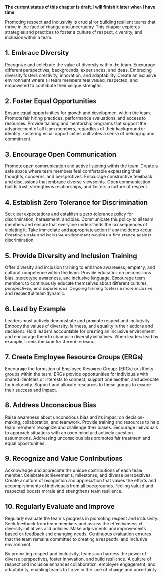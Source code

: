 **The current status of this chapter is draft. I will finish it later when I have time**

Promoting respect and inclusivity is crucial for building resilient teams that thrive in the face of change and uncertainty. This chapter explores strategies and practices to foster a culture of respect, diversity, and inclusion within a team.

**1. Embrace Diversity**
------------------------

Recognize and celebrate the value of diversity within the team. Encourage different perspectives, backgrounds, experiences, and ideas. Embracing diversity fosters creativity, innovation, and adaptability. Create an inclusive environment where all team members feel valued, respected, and empowered to contribute their unique strengths.

**2. Foster Equal Opportunities**
---------------------------------

Ensure equal opportunities for growth and development within the team. Promote fair hiring practices, performance evaluations, and access to resources. Provide training and mentorship programs that support the advancement of all team members, regardless of their background or identity. Fostering equal opportunities cultivates a sense of belonging and commitment.

**3. Encourage Open Communication**
-----------------------------------

Promote open communication and active listening within the team. Create a safe space where team members feel comfortable expressing their thoughts, concerns, and perspectives. Encourage constructive feedback and discussions that embrace diverse viewpoints. Open communication builds trust, strengthens relationships, and fosters a culture of respect.

**4. Establish Zero Tolerance for Discrimination**
--------------------------------------------------

Set clear expectations and establish a zero-tolerance policy for discrimination, harassment, and bias. Communicate this policy to all team members and ensure that everyone understands the consequences of violating it. Take immediate and appropriate action if any incidents occur. Creating a safe and inclusive environment requires a firm stance against discrimination.

**5. Provide Diversity and Inclusion Training**
-----------------------------------------------

Offer diversity and inclusion training to enhance awareness, empathy, and cultural competence within the team. Provide education on unconscious bias, stereotype awareness, and inclusive language. Encourage team members to continuously educate themselves about different cultures, perspectives, and experiences. Ongoing training fosters a more inclusive and respectful team dynamic.

**6. Lead by Example**
----------------------

Leaders must actively demonstrate and promote respect and inclusivity. Embody the values of diversity, fairness, and equality in their actions and decisions. Hold leaders accountable for creating an inclusive environment and encourage them to champion diversity initiatives. When leaders lead by example, it sets the tone for the entire team.

**7. Create Employee Resource Groups (ERGs)**
---------------------------------------------

Encourage the formation of Employee Resource Groups (ERGs) or affinity groups within the team. ERGs provide opportunities for individuals with shared identities or interests to connect, support one another, and advocate for inclusivity. Support and allocate resources to these groups to ensure their success and impact.

**8. Address Unconscious Bias**
-------------------------------

Raise awareness about unconscious bias and its impact on decision-making, collaboration, and teamwork. Provide training and resources to help team members recognize and challenge their biases. Encourage individuals to approach situations with an open mind and actively question assumptions. Addressing unconscious bias promotes fair treatment and equal opportunities.

**9. Recognize and Value Contributions**
----------------------------------------

Acknowledge and appreciate the unique contributions of each team member. Celebrate achievements, milestones, and diverse perspectives. Create a culture of recognition and appreciation that values the efforts and accomplishments of individuals from all backgrounds. Feeling valued and respected boosts morale and strengthens team resilience.

**10. Regularly Evaluate and Improve**
--------------------------------------

Regularly evaluate the team's progress in promoting respect and inclusivity. Seek feedback from team members and assess the effectiveness of diversity initiatives and policies. Make adjustments and improvements based on feedback and changing needs. Continuous evaluation ensures that the team remains committed to creating a respectful and inclusive environment.

By promoting respect and inclusivity, teams can harness the power of diverse perspectives, foster innovation, and build resilience. A culture of respect and inclusion enhances collaboration, employee engagement, and adaptability, enabling teams to thrive in the face of change and uncertainty.
